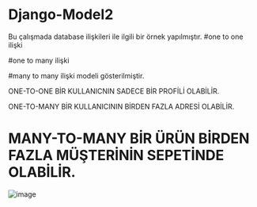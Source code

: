 # Django-Model2
Bu çalışmada database ilişkileri ile ilgili bir örnek yapılmıştır.
#one to one ilişki

#one to many ilişki

#many to many ilişki modeli gösterilmiştir.

ONE-TO-ONE BİR KULLANICNIN SADECE BİR PROFİLİ OLABİLİR.

ONE-TO-MANY BİR KULLANICININ BİRDEN FAZLA ADRESİ OLABİLİR.

# MANY-TO-MANY BİR ÜRÜN BİRDEN FAZLA MÜŞTERİNİN SEPETİNDE OLABİLİR.

![image](https://user-images.githubusercontent.com/108414013/210156885-a63576a8-02a6-441f-a40a-e9985e0cf893.png)

